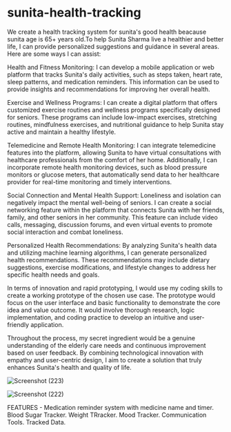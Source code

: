 # sunita-health-tracking

We create a health tracking system for sunita's good health beacause sunita age is 65+ years old.To help Sunita Sharma live a healthier and better life, I can provide personalized suggestions and guidance in several areas. Here are some ways I can assist:

Health and Fitness Monitoring: I can develop a mobile application or web platform that tracks Sunita's daily activities, such as steps taken, heart rate, sleep patterns, and medication reminders. This information can be used to provide insights and recommendations for improving her overall health.

Exercise and Wellness Programs: I can create a digital platform that offers customized exercise routines and wellness programs specifically designed for seniors. These programs can include low-impact exercises, stretching routines, mindfulness exercises, and nutritional guidance to help Sunita stay active and maintain a healthy lifestyle.

Telemedicine and Remote Health Monitoring: I can integrate telemedicine features into the platform, allowing Sunita to have virtual consultations with healthcare professionals from the comfort of her home. Additionally, I can incorporate remote health monitoring devices, such as blood pressure monitors or glucose meters, that automatically send data to her healthcare provider for real-time monitoring and timely interventions.

Social Connection and Mental Health Support: Loneliness and isolation can negatively impact the mental well-being of seniors. I can create a social networking feature within the platform that connects Sunita with her friends, family, and other seniors in her community. This feature can include video calls, messaging, discussion forums, and even virtual events to promote social interaction and combat loneliness.

Personalized Health Recommendations: By analyzing Sunita's health data and utilizing machine learning algorithms, I can generate personalized health recommendations. These recommendations may include dietary suggestions, exercise modifications, and lifestyle changes to address her specific health needs and goals.

In terms of innovation and rapid prototyping, I would use my coding skills to create a working prototype of the chosen use case. The prototype would focus on the user interface and basic functionality to demonstrate the core idea and value outcome. It would involve thorough research, logic implementation, and coding practice to develop an intuitive and user-friendly application.

Throughout the process, my secret ingredient would be a genuine understanding of the elderly care needs and continuous improvement based on user feedback. By combining technological innovation with empathy and user-centric design, I aim to create a solution that truly enhances Sunita's health and quality of life.

![Screenshot (223)](https://github.com/Manjeetk1248/sunita-health-tracking/assets/127860744/5d3cadf9-4dad-4724-a142-72cc1098ffb8)

![Screenshot (222)](https://github.com/Manjeetk1248/sunita-health-tracking/assets/127860744/bae15157-dfbb-4e9c-9dc2-72bc9c34e9ae)

FEATURES - 
Medication reminder system with medicine name and timer.
Blood Sugar Tracker.
Weight TRracker.
Mood Tracker.
Communication Tools.
Tracked Data.
